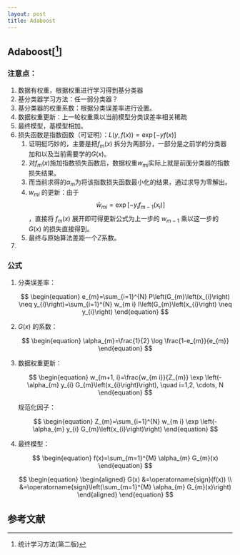 ```yaml
---
layout: post
title: Adaboost
---
```


## Adaboost[[^1]]
### 注意点：
  1. 数据有权重，根据权重进行学习得到基分类器
  2. 基分类器学习方法：任一弱分类器？
  3. 基分类器的权重系数：根据分类误差率进行设置。
  4. 数据权重更新：上一轮权重乘以当前模型分类误差率相关稀疏
  5. 最终模型，基模型相加。
  6. 损失函数是指数函数（可证明）：$L(y, f(x))=\exp [-y f(x)]$
     1. 证明挺巧妙的，主要是把$f_m(x)$ 拆分为两部分，一部分是之前学的分类器加和以及当前需要学的$G(x)$。
     2. 对$f_m(x)$施加指数损失函数后，数据权重$w_{mi}$实际上就是前面分类器的指数损失结果。
     3. 而当前求得的$\alpha_m$为将该指数损失函数最小化的结果，通过求导为零解出。
     4. $w_{mi}$ 的更新：由于 $$\bar{w}_{m i}=\exp \left[-y_{i} f_{m-1}\left(x_{i}\right)\right]$$ ，直接将 $f_m(x)$ 展开即可得更新公式为上一步的 $w_{m-1}$ 乘以这一步的 $G(x)$ 的损失直接得到。
     5. 最终与原始算法差距一个$Z$系数。
  7. 

### 公式
  1. 分类误差率：
    
      $$
      \begin{equation}
      e_{m}=\sum_{i=1}^{N} P\left(G_{m}\left(x_{i}\right) \neq y_{i}\right)=\sum_{i=1}^{N} w_{m i} I\left(G_{m}\left(x_{i}\right) \neq y_{i}\right)
      \end{equation}
      $$ 

  2. $G(x)$ 的系数：
      
      $$
      \begin{equation}
      \alpha_{m}=\frac{1}{2} \log \frac{1-e_{m}}{e_{m}}
      \end{equation}
      $$
  
  3. 数据权重更新：
      
      $$
      \begin{equation}
      w_{m+1, i}=\frac{w_{m i}}{Z_{m}} \exp \left(-\alpha_{m} y_{i} G_{m}\left(x_{i}\right)\right), \quad i=1,2, \cdots, N
      \end{equation}
      $$

      规范化因子：

      $$
      \begin{equation}
      Z_{m}=\sum_{i=1}^{N} w_{m i} \exp \left(-\alpha_{m} y_{i} G_{m}\left(x_{i}\right)\right)
      \end{equation}
      $$

  4. 最终模型：
      
       $$
       \begin{equation}
        f(x)=\sum_{m=1}^{M} \alpha_{m} G_{m}(x)
        \end{equation}
       $$

       $$
       \begin{equation}
        \begin{aligned}
        G(x) &=\operatorname{sign}(f(x)) \\
        &=\operatorname{sign}\left(\sum_{m=1}^{M} \alpha_{m} G_{m}(x)\right)
        \end{aligned}
        \end{equation}
       $$

## 参考文献

[^1]: 统计学习方法(第二版)
